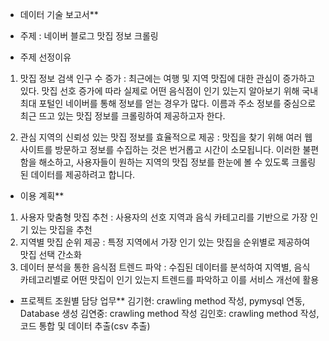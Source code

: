 * 데이터 기술 보고서**

* 주제 : 네이버 블로그 맛집 정보 크롤링
* 주제 선정이유
1) 맛집 정보 검색 인구 수 증가
    : 최근에는 여행 및 지역 맛집에 대한 관심이 증가하고 있다. 맛집 선호 증가에 따라 실제로 어떤 음식점이 인기 있는지 알아보기 위해 국내 최대 포털인 네이버를 통해 정보를 얻는 경우가 많다. 이름과 주소 정보를 중심으로 최근 뜨고 있는 맛집 정보를 크롤링하여 제공하고자 한다.

2) 관심 지역의 신뢰성 있는 맛집 정보를 효율적으로 제공
    : 맛집을 찾기 위해 여러 웹사이트를 방문하고 정보를 수집하는 것은 번거롭고 시간이 소모됩니다. 이러한 불편함을 해소하고, 사용자들이 원하는 지역의 맛집 정보를 한눈에 볼 수 있도록 크롤링된 데이터를 제공하려고 합니다.


* 이용 계획**

1) 사용자 맞춤형 맛집 추천
    : 사용자의 선호 지역과 음식 카테고리를 기반으로 가장 인기 있는 맛집을 추천
2) 지역별 맛집 순위 제공
   : 특정 지역에서 가장 인기 있는 맛집을 순위별로 제공하여 맛집 선택 간소화
3) 데이터 분석을 통한 음식점 트렌드 파악
   : 수집된 데이터를 분석하여 지역별, 음식 카테고리별로 어떤 맛집이 인기 있는지 트렌드를 파악하고 이를 서비스 개선에 활용

* 프로젝트 조원별 담당 업무**
김기현: crawling method 작성, pymysql 연동, Database 생성
김연중: crawling method 작성
김인호: crawling method 작성, 코드 통합 및 데이터 추출(csv 추출)